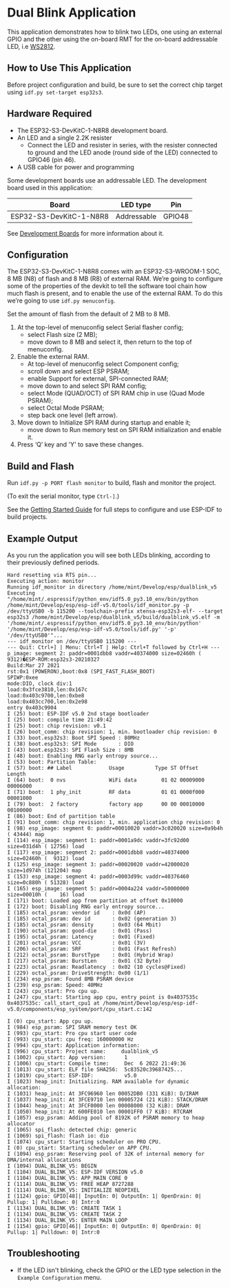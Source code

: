 # Dual Blink Application

This application demonstrates how to blink two LEDs, one using an external GPIO and the other using the on-board RMT for the on-board addressable LED, i.e [WS2812](http://www.world-semi.com/Certifications/WS2812B.html).

## How to Use This Application

Before project configuration and build, be sure to set the correct chip target using `idf.py set-target esp32s3`.

## Hardware Required

* The ESP32-S3-DevKitC-1-N8R8 development board.
* An LED and a single 2.2K resister
    * Connect the LED and resister in series, with the resister connected to ground and the LED anode (round side of the LED) connected to GPIO46 (pin 46).
* A USB cable for power and programming

Some development boards use an addressable LED.
The development board used in this application:

| Board                   | LED type      | Pin      |
| --------------------    | ------------- | -------- |
| ESP32-S3-DevKitC-1-N8R8 | Addressable   | GPIO48   |

See [Development Boards](https://www.espressif.com/en/products/devkits)
for more information about it.

## Configuration

The ESP32-S3-DevKitC-1-N8R8 comes with an ESP32-S3-WROOM-1 SOC, 8 MB (N8) of flash and 8 MB (R8) of external RAM. We’re going to configure some of the properties of the devkit to tell the software tool chain how much flash is present, and to enable the use of the external RAM. To do this we’re going to use `idf.py menuconfig`.

Set the amount of flash from the default of 2 MB to 8 MB. 
1. At the top-level of menuconfig select Serial flasher config; 
    - select Flash size (2 MB);
    - move down to 8 MB and select it, then return to the top of menuconfig.
2. Enable the external RAM.
    - At top-level of menuconfig select Component config; 
    - scroll down and select ESP PSRAM; 
    - enable Support for external, SPI-connected RAM; 
    - move down to and select SPI RAM config;
    - select Mode (QUAD/OCT) of SPI RAM chip in use (Quad Mode PSRAM); 
    - select Octal Mode PSRAM;
    - step back one level (left arrow).
3. Move down to Initialize SPI RAM during startup and enable it;
    - move down to Run memory test on SPI RAM initialization and enable it.
4. Press ‘Q’ key and 'Y' to save these changes.

## Build and Flash

Run `idf.py -p PORT flash monitor` to build, flash and monitor the project.

(To exit the serial monitor, type ``Ctrl-]``.)

See the [Getting Started Guide](https://docs.espressif.com/projects/esp-idf/en/latest/get-started/index.html) for full steps to configure and use ESP-IDF to build projects.

## Example Output

As you run the application you will see both LEDs blinking, according to their previously defined periods.

```
Hard resetting via RTS pin...
Executing action: monitor
Running idf_monitor in directory /home/mint/Develop/esp/dualblink_v5
Executing "/home/mint/.espressif/python_env/idf5.0_py3.10_env/bin/python /home/mint/Develop/esp/esp-idf-v5.0/tools/idf_monitor.py -p /dev/ttyUSB0 -b 115200 --toolchain-prefix xtensa-esp32s3-elf- --target esp32s3 /home/mint/Develop/esp/dualblink_v5/build/dualblink_v5.elf -m '/home/mint/.espressif/python_env/idf5.0_py3.10_env/bin/python' '/home/mint/Develop/esp/esp-idf-v5.0/tools/idf.py' '-p' '/dev/ttyUSB0'"...
--- idf_monitor on /dev/ttyUSB0 115200 ---
--- Quit: Ctrl+] | Menu: Ctrl+T | Help: Ctrl+T followed by Ctrl+H ---
p_image: segment 2: paddr=0001dbb8 vaddr=40374000 size=02460h (  9312)�ESP-ROM:esp32s3-20210327
Build:Mar 27 2021
rst:0x1 (POWERON),boot:0x8 (SPI_FAST_FLASH_BOOT)
SPIWP:0xee
mode:DIO, clock div:1
load:0x3fce3810,len:0x167c
load:0x403c9700,len:0xbe8
load:0x403cc700,len:0x2e98
entry 0x403c9904
I (25) boot: ESP-IDF v5.0 2nd stage bootloader
I (25) boot: compile time 21:49:42
I (25) boot: chip revision: v0.1
I (26) boot_comm: chip revision: 1, min. bootloader chip revision: 0
I (33) boot.esp32s3: Boot SPI Speed : 80MHz
I (38) boot.esp32s3: SPI Mode       : DIO
I (43) boot.esp32s3: SPI Flash Size : 8MB
I (48) boot: Enabling RNG early entropy source...
I (53) boot: Partition Table:
I (57) boot: ## Label            Usage          Type ST Offset   Length
I (64) boot:  0 nvs              WiFi data        01 02 00009000 00006000
I (71) boot:  1 phy_init         RF data          01 01 0000f000 00001000
I (79) boot:  2 factory          factory app      00 00 00010000 00100000
I (86) boot: End of partition table
I (91) boot_comm: chip revision: 1, min. application chip revision: 0
I (98) esp_image: segment 0: paddr=00010020 vaddr=3c020020 size=0a9b4h ( 43444) map
I (114) esp_image: segment 1: paddr=0001a9dc vaddr=3fc92d00 size=031d4h ( 12756) load
I (117) esp_image: segment 2: paddr=0001dbb8 vaddr=40374000 size=02460h (  9312) load
I (125) esp_image: segment 3: paddr=00020020 vaddr=42000020 size=1d974h (121204) map
I (153) esp_image: segment 4: paddr=0003d99c vaddr=40376460 size=0c880h ( 51328) load
I (165) esp_image: segment 5: paddr=0004a224 vaddr=50000000 size=00010h (    16) load
I (171) boot: Loaded app from partition at offset 0x10000
I (172) boot: Disabling RNG early entropy source...
I (185) octal_psram: vendor id    : 0x0d (AP)
I (185) octal_psram: dev id       : 0x02 (generation 3)
I (185) octal_psram: density      : 0x03 (64 Mbit)
I (190) octal_psram: good-die     : 0x01 (Pass)
I (195) octal_psram: Latency      : 0x01 (Fixed)
I (201) octal_psram: VCC          : 0x01 (3V)
I (206) octal_psram: SRF          : 0x01 (Fast Refresh)
I (212) octal_psram: BurstType    : 0x01 (Hybrid Wrap)
I (217) octal_psram: BurstLen     : 0x01 (32 Byte)
I (223) octal_psram: Readlatency  : 0x02 (10 cycles@Fixed)
I (229) octal_psram: DriveStrength: 0x00 (1/1)
I (234) esp_psram: Found 8MB PSRAM device
I (239) esp_psram: Speed: 40MHz
I (243) cpu_start: Pro cpu up.
I (247) cpu_start: Starting app cpu, entry point is 0x4037535c
0x4037535c: call_start_cpu1 at /home/mint/Develop/esp/esp-idf-v5.0/components/esp_system/port/cpu_start.c:142

I (0) cpu_start: App cpu up.
I (984) esp_psram: SPI SRAM memory test OK
I (993) cpu_start: Pro cpu start user code
I (993) cpu_start: cpu freq: 160000000 Hz
I (994) cpu_start: Application information:
I (996) cpu_start: Project name:     dualblink_v5
I (1002) cpu_start: App version:      1
I (1006) cpu_start: Compile time:     Dec  6 2022 21:49:36
I (1013) cpu_start: ELF file SHA256:  5c83520c39687425...
I (1019) cpu_start: ESP-IDF:          v5.0
I (1023) heap_init: Initializing. RAM available for dynamic allocation:
I (1031) heap_init: At 3FC96960 len 00052DB0 (331 KiB): D/IRAM
I (1037) heap_init: At 3FCE9710 len 00005724 (21 KiB): STACK/DRAM
I (1044) heap_init: At 3FCF0000 len 00008000 (32 KiB): DRAM
I (1050) heap_init: At 600FE010 len 00001FF0 (7 KiB): RTCRAM
I (1057) esp_psram: Adding pool of 8192K of PSRAM memory to heap allocator
I (1065) spi_flash: detected chip: generic
I (1069) spi_flash: flash io: dio
I (1074) cpu_start: Starting scheduler on PRO CPU.
I (0) cpu_start: Starting scheduler on APP CPU.
I (1094) esp_psram: Reserving pool of 32K of internal memory for DMA/internal allocations
I (1094) DUAL_BLINK_V5: BEGIN
I (1104) DUAL_BLINK_V5: ESP-IDF VERSION v5.0
I (1104) DUAL_BLINK_V5: APP_MAIN CORE 0
I (1114) DUAL_BLINK_V5: FREE HEAP 8727288
I (1114) DUAL_BLINK_V5: INITIALIZE NEOPIXEL
I (1124) gpio: GPIO[48]| InputEn: 0| OutputEn: 1| OpenDrain: 0| Pullup: 1| Pulldown: 0| Intr:0 
I (1134) DUAL_BLINK_V5: CREATE TASK 1
I (1134) DUAL_BLINK_V5: CREATE TASK 2
I (1134) DUAL_BLINK_V5: ENTER MAIN LOOP
I (1154) gpio: GPIO[46]| InputEn: 0| OutputEn: 0| OpenDrain: 0| Pullup: 1| Pulldown: 0| Intr:0 
```

## Troubleshooting

* If the LED isn't blinking, check the GPIO or the LED type selection in the `Example Configuration` menu.
